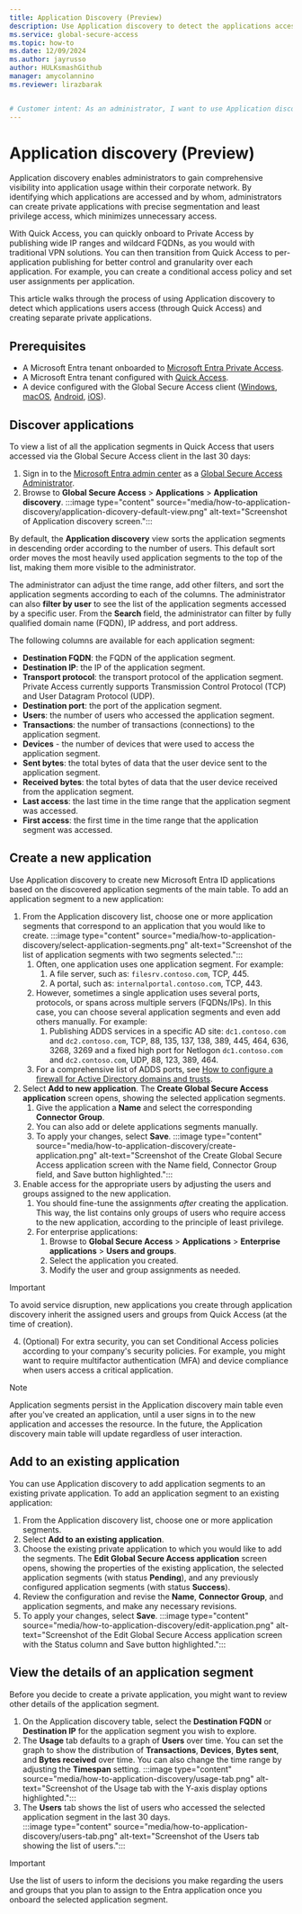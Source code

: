 ```yaml
---
title: Application Discovery (Preview)
description: Use Application discovery to detect the applications accessed by users and create separate private applications.
ms.service: global-secure-access
ms.topic: how-to
ms.date: 12/09/2024
ms.author: jayrusso
author: HULKsmashGithub
manager: amycolannino
ms.reviewer: lirazbarak


# Customer intent: As an administrator, I want to use Application discovery to detect the applications accessed by users and create separate private applications.
---
```

# Application discovery (Preview)
Application discovery enables administrators to gain comprehensive visibility into application usage within their corporate network. By identifying which applications are accessed and by whom, administrators can create private applications with precise segmentation and least privilege access, which minimizes unnecessary access. 

With Quick Access, you can quickly onboard to Private Access by publishing wide IP ranges and wildcard FQDNs, as you would with traditional VPN solutions. You can then transition from Quick Access to per-application publishing for better control and granularity over each application. For example, you can create a conditional access policy and set user assignments per application.  

This article walks through the process of using Application discovery to detect which applications users access (through Quick Access) and creating separate private applications.

## Prerequisites

- A Microsoft Entra tenant onboarded to [Microsoft Entra Private Access](concept-private-access.md).
- A Microsoft Entra tenant configured with [Quick Access](how-to-configure-quick-access.md).
- A device configured with the Global Secure Access client ([Windows](how-to-install-windows-client.md), [macOS](how-to-install-macos-client.md), [Android](how-to-install-android-client.md), [iOS](how-to-install-ios-client.md)).

## Discover applications
To view a list of all the application segments in Quick Access that users accessed via the Global Secure Access client in the last 30 days:
1. Sign in to the [Microsoft Entra admin center](https://entra.microsoft.com) as a [Global Secure Access Administrator](/azure/active-directory/roles/permissions-reference#global-secure-access-administrator).
1. Browse to **Global Secure Access** > **Applications** > **Application discovery**.
:::image type="content" source="media/how-to-application-discovery/application-dicovery-default-view.png" alt-text="Screenshot of Application discovery screen.":::

By default, the **Application discovery** view sorts the application segments in descending order according to the number of users. This default sort order moves the most heavily used application segments to the top of the list, making them more visible to the administrator.  

The administrator can adjust the time range, add other filters, and sort the application segments according to each of the columns. The administrator can also **filter by user** to see the list of the application segments accessed by a specific user. From the **Search** field, the administrator can filter by fully qualified domain name (FQDN), IP address, and port address.

The following columns are available for each application segment: 
- **Destination FQDN**: the FQDN of the application segment. 
- **Destination IP**: the IP of the application segment. 
- **Transport protocol**: the transport protocol of the application segment. Private Access currently supports Transmission Control Protocol (TCP) and User Datagram Protocol (UDP).   
- **Destination port**: the port of the application segment.   
- **Users**: the number of users who accessed the application segment.   
- **Transactions**: the number of transactions (connections) to the application segment.  
- **Devices** - the number of devices that were used to access the application segment.  
- **Sent bytes**: the total bytes of data that the user device sent to the application segment.  
- **Received bytes**: the total bytes of data that the user device received from the application segment.  
- **Last access**: the last time in the time range that the application segment was accessed.   
- **First access**: the first time in the time range that the application segment was accessed.  

## Create a new application
Use Application discovery to create new Microsoft Entra ID applications based on the discovered application segments of the main table. To add an application segment to a new application:
1. From the Application discovery list, choose one or more application segments that correspond to an application that you would like to create.
:::image type="content" source="media/how-to-application-discovery/select-application-segments.png" alt-text="Screenshot of the list of application segments with two segments selected.":::
    1. Often, one application uses one application segment. For example:
        1. A file server, such as: `filesrv.contoso.com`, TCP, 445.
        1. A portal, such as: `internalportal.contoso.com`, TCP, 443.
    1. However, sometimes a single application uses several ports, protocols, or spans across multiple servers (FQDNs/IPs). In this case, you can choose several application segments and even add others manually. For example:
        1. Publishing ADDS services in a specific AD site: `dc1.contoso.com` and `dc2.contoso.com`, TCP, 88, 135, 137, 138, 389, 445, 464, 636, 3268, 3269 and a fixed high port for Netlogon `dc1.contoso.com` and `dc2.contoso.com`, UDP, 88, 123, 389, 464.  
    1. For a comprehensive list of ADDS ports, see [How to configure a firewall for Active Directory domains and trusts](/troubleshoot/windows-server/active-directory/config-firewall-for-ad-domains-and-trusts).  
1. Select **Add to new application**. The **Create Global Secure Access application** screen opens, showing the selected application segments.
    1. Give the application a **Name** and select the corresponding **Connector Group**.
    1. You can also add or delete applications segments manually. 
    1. To apply your changes, select **Save**.
:::image type="content" source="media/how-to-application-discovery/create-application.png" alt-text="Screenshot of the Create Global Secure Access application screen with the Name field, Connector Group field, and Save button highlighted.":::
1. Enable access for the appropriate users by adjusting the users and groups assigned to the new application.  
    1. You should fine-tune the assignments *after* creating the application. This way, the list contains only groups of users who require access to the new application, according to the principle of least privilege.              
    1. For enterprise applications:
        1. Browse to **Global Secure Access** > **Applications** > **Enterprise applications** > **Users and groups**.
        1. Select the application you created. 
        1. Modify the user and group assignments as needed. 
> [!IMPORTANT]
> To avoid service disruption, new applications you create through application discovery inherit the assigned users and groups from Quick Access (at the time of creation).

4. (Optional) For extra security, you can set Conditional Access policies according to your company's security policies. For example, you might want to require multifactor authentication (MFA) and device compliance when users access a critical application.
> [!NOTE]
> Application segments persist in the Application discovery main table even after you've created an application, until a user signs in to the new application and accesses the resource. In the future, the Application discovery main table will update regardless of user interaction. 

## Add to an existing application 
You can use Application discovery to add application segments to an existing private application. To add an application segment to an existing application:
1. From the Application discovery list, choose one or more application segments. 
1. Select **Add to an existing application**.   
1. Choose the existing private application to which you would like to add the segments. The **Edit Global Secure Access application** screen opens, showing the properties of the existing application, the selected application segments (with status **Pending**), and any previously configured application segments (with status **Success**).
1. Review the configuration and revise the **Name**, **Connector Group**, and application segments, and make any necessary revisions.   
1. To apply your changes, select **Save**. 
:::image type="content" source="media/how-to-application-discovery/edit-application.png" alt-text="Screenshot of the Edit Global Secure Access application screen with the Status column and Save button highlighted.":::

## View the details of an application segment   
Before you decide to create a private application, you might want to review other details of the application segment. 
1. On the Application discovery table, select the **Destination FQDN** or **Destination IP** for the application segment you wish to explore.
1. The **Usage** tab defaults to a graph of **Users** over time. You can set the graph to show the distribution of **Transactions**, **Devices**, **Bytes sent**, and **Bytes received** over time. You can also change the time range by adjusting the **Timespan** setting.
:::image type="content" source="media/how-to-application-discovery/usage-tab.png" alt-text="Screenshot of the Usage tab with the Y-axis display options highlighted.":::   
1. The **Users** tab shows the list of users who accessed the selected application segment in the last 30 days.    
:::image type="content" source="media/how-to-application-discovery/users-tab.png" alt-text="Screenshot of the Users tab showing the list of users.":::
> [!IMPORTANT]
> Use the list of users to inform the decisions you make regarding the users and groups that you plan to assign to the Entra application once you onboard the selected application segment.  
